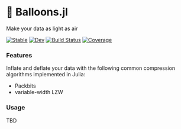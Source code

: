 # 🎈 Balloons.jl

Make your data as light as air

[![Stable](https://img.shields.io/badge/docs-stable-blue.svg)](https://tlnagy.github.io/Balloons.jl/stable)
[![Dev](https://img.shields.io/badge/docs-dev-blue.svg)](https://tlnagy.github.io/Balloons.jl/dev)
[![Build Status](https://github.com/tlnagy/Balloons.jl/workflows/CI/badge.svg)](https://github.com/tlnagy/Balloons.jl/actions)
[![Coverage](https://codecov.io/gh/tlnagy/Balloons.jl/branch/master/graph/badge.svg)](https://codecov.io/gh/tlnagy/Balloons.jl)

### Features

Inflate and deflate your data with the following common compression algorithms
implemented in Julia:

- Packbits
- variable-width LZW

### Usage

TBD